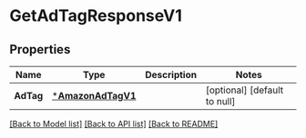 # GetAdTagResponseV1

## Properties
Name | Type | Description | Notes
------------ | ------------- | ------------- | -------------
**AdTag** | [***AmazonAdTagV1**](AmazonAdTagV1.md) |  | [optional] [default to null]

[[Back to Model list]](../README.md#documentation-for-models) [[Back to API list]](../README.md#documentation-for-api-endpoints) [[Back to README]](../README.md)

